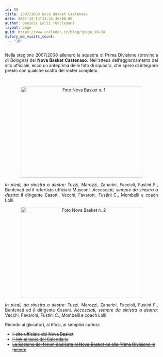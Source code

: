 ```yaml
---
id: 88
title: 2007/2008 Nova Basket Castenaso
date: 2007-12-14T12:36:36+00:00
author: Daniele Lolli (UncleDan)
layout: page
guid: https://www.uncledan.it/blog/?page_id=88
mytory_md_visits_count:
  - "18"
---
```

<p style="text-align: justify;">
  Nella stagione 2007/2008 allenerò la squadra di Prima Divisione (provincia di Bologna) del <strong>Nova Basket Castenaso</strong>. Nell&#8217;attesa dell&#8217;aggiornamento del sito ufficiale, ecco un anteprima delle foto di squadra, che spero di integrare presto con qualche scatto del roster completo.
</p>

<p style="text-align: justify;">
   
</p>

<p style="text-align: center;">
  <a title="Foto Nova Basket n. 1" href="https://www.uncledan.it/wp-content/uploads/2007/12/08122007230.jpg"><img title="Foto Nova Basket n. 1" src="https://www.uncledan.it/wp-content/uploads/2007/12/08122007230.jpg" alt="Foto Nova Basket n. 1" width="400" height="300" /></a>
</p>

<p style="text-align: justify;">
  <em>In piedi, da sinistra a destra:</em> Tuzzi, Marozzi, Zanarini, Faccioli, Fustini F., Benfenati ed il refertista ufficiale Musconi. <em>Accosciati, sempre da sinistra a destra:</em> il dirigente Casoni, Vecchi, Favaroni, Fustini C., Mombelli e coach Lolli.
</p>

<p style="text-align: center;">
  <a title="Foto Nova Basket n. 2" href="https://www.uncledan.it/wp-content/uploads/2007/12/08122007232.jpg"><img title="Foto Nova Basket n. 2" src="https://www.uncledan.it/wp-content/uploads/2007/12/08122007232.jpg" alt="Foto Nova Basket n. 2" width="400" height="300" /></a>
</p>

<p style="text-align: justify;">
  <em>In piedi, da sinistra a destra</em>: Tuzzi, Marozzi, Zanarini, Faccioli, Fustini F., Benfenati ed il dirigente Casoni. <em>Accosciati, sempre da sinistra a destra:</em> Vecchi, Favaroni, Fustini C., Mombelli e coach Lolli.
</p>

<p style="text-align: justify;">
  Ricordo ai giocatori, ai tifosi, ai semplici curiosi:
</p>

  * <del datetime="2014-08-14T14:19:52+00:00">Il sito ufficiale del Nova Basket</del>
  * <del datetime="2009-10-14T21:35:44+00:00"><a title="Calendario" href="#">Il link al topic del Calendario</a></del>
  * <del datetime="2009-10-14T21:35:44+00:00"><a title="Sezione Forum" href="#">La Sezione del forum dedicata al Nova Basket ed alla Prima Divisione in genere</a></del>